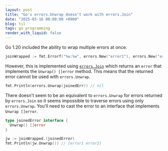```yaml
---
layout: post
title: "Go's errors.Unwrap doesn't work with errors.Join"
date: "2025-03-16 00:00:00 +0900"
blog: til
tags: go programming
render_with_liquid: false
---
```


Go 1.20 included the ability to wrap multiple errors at once.

```go
joinWrapped := fmt.Errorf("%w:%w", errors.New("error1"), errors.New("error2"))
```

However, this is implemented using [`errors.Join`](https://pkg.go.dev/errors#Join) which returns an `error` that implements the `Unwrap() []error` method. This means that the returned error cannot be used with `errors.Unwrap`.

```go
fmt.Println(errors.Unwrap(joinedErr)) // nil
```

There doesn't seem to be an equivalent to `errors.Unwrap` for errors returned by `errors.Join` so it seems impossible to traverse errors using only `errors.Unwrap`. You'll need to cast the error to an interface that implements `Unwrap []error`.

```go
type joinedError interface {
  Unwrap() []error
}

jw := joinWrapped.(joinedError)
fmt.Println(jw.Unwrap()) // [error1 error2]
```
